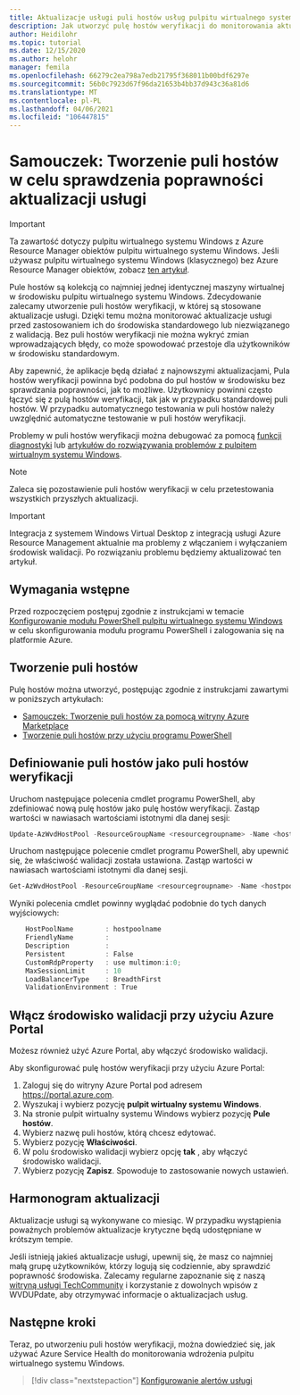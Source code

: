```yaml
---
title: Aktualizacje usługi puli hostów usług pulpitu wirtualnego systemu Windows — Azure
description: Jak utworzyć pulę hostów weryfikacji do monitorowania aktualizacji usługi przed przeprowadzeniem aktualizacji do środowiska produkcyjnego.
author: Heidilohr
ms.topic: tutorial
ms.date: 12/15/2020
ms.author: helohr
manager: femila
ms.openlocfilehash: 66279c2ea798a7edb21795f368011b00bdf6297e
ms.sourcegitcommit: 56b0c7923d67f96da21653b4bb37d943c36a81d6
ms.translationtype: MT
ms.contentlocale: pl-PL
ms.lasthandoff: 04/06/2021
ms.locfileid: "106447815"
---
```

# <a name="tutorial-create-a-host-pool-to-validate-service-updates"></a>Samouczek: Tworzenie puli hostów w celu sprawdzenia poprawności aktualizacji usługi

>[!IMPORTANT]
>Ta zawartość dotyczy pulpitu wirtualnego systemu Windows z Azure Resource Manager obiektów pulpitu wirtualnego systemu Windows. Jeśli używasz pulpitu wirtualnego systemu Windows (klasycznego) bez Azure Resource Manager obiektów, zobacz [ten artykuł](./virtual-desktop-fall-2019/create-validation-host-pool-2019.md).

Pule hostów są kolekcją co najmniej jednej identycznej maszyny wirtualnej w środowisku pulpitu wirtualnego systemu Windows. Zdecydowanie zalecamy utworzenie puli hostów weryfikacji, w której są stosowane aktualizacje usługi. Dzięki temu można monitorować aktualizacje usługi przed zastosowaniem ich do środowiska standardowego lub niezwiązanego z walidacją. Bez puli hostów weryfikacji nie można wykryć zmian wprowadzających błędy, co może spowodować przestoje dla użytkowników w środowisku standardowym.

Aby zapewnić, że aplikacje będą działać z najnowszymi aktualizacjami, Pula hostów weryfikacji powinna być podobna do pul hostów w środowisku bez sprawdzania poprawności, jak to możliwe. Użytkownicy powinni często łączyć się z pulą hostów weryfikacji, tak jak w przypadku standardowej puli hostów. W przypadku automatycznego testowania w puli hostów należy uwzględnić automatyczne testowanie w puli hostów weryfikacji.

Problemy w puli hostów weryfikacji można debugować za pomocą [funkcji diagnostyki](diagnostics-role-service.md) lub [artykułów do rozwiązywania problemów z pulpitem wirtualnym systemu Windows](troubleshoot-set-up-overview.md).

>[!NOTE]
> Zaleca się pozostawienie puli hostów weryfikacji w celu przetestowania wszystkich przyszłych aktualizacji.

>[!IMPORTANT]
>Integracja z systemem Windows Virtual Desktop z integracją usługi Azure Resource Management aktualnie ma problemy z włączaniem i wyłączaniem środowisk walidacji. Po rozwiązaniu problemu będziemy aktualizować ten artykuł.

## <a name="prerequisites"></a>Wymagania wstępne

Przed rozpoczęciem postępuj zgodnie z instrukcjami w temacie [Konfigurowanie modułu PowerShell pulpitu wirtualnego systemu Windows](powershell-module.md) w celu skonfigurowania modułu programu PowerShell i zalogowania się na platformie Azure.

## <a name="create-your-host-pool"></a>Tworzenie puli hostów

Pulę hostów można utworzyć, postępując zgodnie z instrukcjami zawartymi w poniższych artykułach:
- [Samouczek: Tworzenie puli hostów za pomocą witryny Azure Marketplace](create-host-pools-azure-marketplace.md)
- [Tworzenie puli hostów przy użyciu programu PowerShell](create-host-pools-powershell.md)

## <a name="define-your-host-pool-as-a-validation-host-pool"></a>Definiowanie puli hostów jako puli hostów weryfikacji

Uruchom następujące polecenia cmdlet programu PowerShell, aby zdefiniować nową pulę hostów jako pulę hostów weryfikacji. Zastąp wartości w nawiasach wartościami istotnymi dla danej sesji:

```powershell
Update-AzWvdHostPool -ResourceGroupName <resourcegroupname> -Name <hostpoolname> -ValidationEnvironment:$true
```

Uruchom następujące polecenie cmdlet programu PowerShell, aby upewnić się, że właściwość walidacji została ustawiona. Zastąp wartości w nawiasach wartościami istotnymi dla danej sesji.

```powershell
Get-AzWvdHostPool -ResourceGroupName <resourcegroupname> -Name <hostpoolname> | Format-List
```

Wyniki polecenia cmdlet powinny wyglądać podobnie do tych danych wyjściowych:

```powershell
    HostPoolName        : hostpoolname
    FriendlyName        :
    Description         :
    Persistent          : False
    CustomRdpProperty   : use multimon:i:0;
    MaxSessionLimit     : 10
    LoadBalancerType    : BreadthFirst
    ValidationEnvironment : True
```

## <a name="enable-your-validation-environment-with-the-azure-portal"></a>Włącz środowisko walidacji przy użyciu Azure Portal

Możesz również użyć Azure Portal, aby włączyć środowisko walidacji.

Aby skonfigurować pulę hostów weryfikacji przy użyciu Azure Portal:

1. Zaloguj się do witryny Azure Portal pod adresem <https://portal.azure.com>.
2. Wyszukaj i wybierz pozycję **pulpit wirtualny systemu Windows**.
3. Na stronie pulpit wirtualny systemu Windows wybierz pozycję **Pule hostów**.
4. Wybierz nazwę puli hostów, którą chcesz edytować.
5. Wybierz pozycję **Właściwości**.
6. W polu środowisko walidacji wybierz opcję **tak** , aby włączyć środowisko walidacji.
7. Wybierz pozycję **Zapisz**. Spowoduje to zastosowanie nowych ustawień.

## <a name="update-schedule"></a>Harmonogram aktualizacji

Aktualizacje usługi są wykonywane co miesiąc. W przypadku wystąpienia poważnych problemów aktualizacje krytyczne będą udostępniane w krótszym tempie.

Jeśli istnieją jakieś aktualizacje usługi, upewnij się, że masz co najmniej małą grupę użytkowników, którzy logują się codziennie, aby sprawdzić poprawność środowiska. Zalecamy regularne zapoznanie się z naszą [witryną usługi TechCommunity](https://techcommunity.microsoft.com/t5/forums/searchpage/tab/message?filter=location&q=wvdupdate&location=forum-board:WindowsVirtualDesktop&sort_by=-topicPostDate&collapse_discussion=true) i korzystanie z dowolnych wpisów z WVDUPdate, aby otrzymywać informacje o aktualizacjach usług.

## <a name="next-steps"></a>Następne kroki

Teraz, po utworzeniu puli hostów weryfikacji, można dowiedzieć się, jak używać Azure Service Health do monitorowania wdrożenia pulpitu wirtualnego systemu Windows.

> [!div class="nextstepaction"]
> [Konfigurowanie alertów usługi](./set-up-service-alerts.md)
